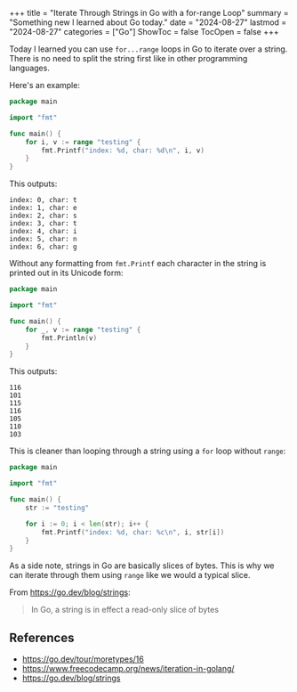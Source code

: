 +++
title = "Iterate Through Strings in Go with a for-range Loop"
summary = "Something new I learned about Go today."
date = "2024-08-27"
lastmod = "2024-08-27"
categories = ["Go"]
ShowToc = false
TocOpen = false
+++

Today I learned you can use `for...range` loops in Go to iterate over a string. There is no need to split the string first like in other programming languages.

Here's an example:
```go
package main

import "fmt"

func main() {
	for i, v := range "testing" {
		fmt.Printf("index: %d, char: %d\n", i, v)
	}
}
```

This outputs:

```
index: 0, char: t
index: 1, char: e
index: 2, char: s
index: 3, char: t
index: 4, char: i
index: 5, char: n
index: 6, char: g
```

Without any formatting from `fmt.Printf` each character in the string is printed out in its Unicode form:

```go
package main

import "fmt"

func main() {
	for _, v := range "testing" {
		fmt.Println(v)
	}
}
```

This outputs:

```
116
101
115
116
105
110
103
```

This is cleaner than looping through a string using a `for` loop without `range`:

```go
package main

import "fmt"

func main() {
	str := "testing"

	for i := 0; i < len(str); i++ {
		fmt.Printf("index: %d, char: %c\n", i, str[i])
	}
}
```

As a side note, strings in Go are basically slices of bytes. This is why we can iterate through them using `range` like we would a typical slice.

From https://go.dev/blog/strings:
> In Go, a string is in effect a read-only slice of bytes

## References
- https://go.dev/tour/moretypes/16
- https://www.freecodecamp.org/news/iteration-in-golang/
- https://go.dev/blog/strings
